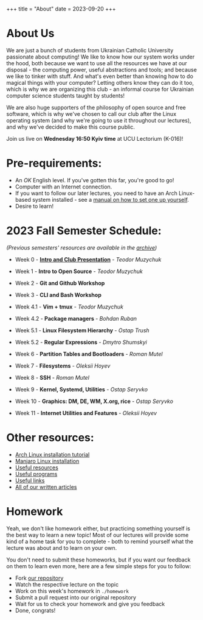 +++
title = "About"
date = 2023-09-20
+++

# About Us

We are just a bunch of students from Ukrainian Catholic University passionate about
computing! We like to know how our system works under the hood, both because we
want to use all the resources we have at our disposal - the computing power,
useful abstractions and tools; and because we like to tinker with stuff. 
And what's even better than knowing how to do magical things with your computer? 
Letting others know they can do it too, which is why we are organizing this club - 
an informal course for Ukrainian computer science students taught by students! 

We are also huge supporters of the philosophy of open source and free software, 
which is why we've chosen to call our club after the Linux operating system 
(and why we're going to use it throughout our lectures),
and why we've decided to make this course public.

Join us live on **Wednesday 16:50 Kyiv time** at UCU Lectorium (K-016)!

# Pre-requirements:

- An *OK* English level. If you've gotten this far, you're good to go! 
- Computer with an Internet connection.
- If you want to follow our later lectures, you need to have an Arch Linux-based system installed - see a [manual on how to set one up yourself](./articles/manual).
- Desire to learn!

# 2023 Fall Semester Schedule:

*(Previous semesters' resources are available in the [archive](../archive/readme))*

+ Week 0 - [**Intro and Club Presentation**](https://docs.google.com/presentation/d/1d2fPhHRSTY5q5pFCLouLXlm6OVXakXA7kIwOZt0sBGk/edit?usp=sharing) - *Teodor Muzychuk*

+ Week 1 - **Intro to Open Source** - *Teodor Muzychuk*

+ Week 2 - **Git and Github Workshop**

+ Week 3 - **CLI and Bash Workshop**

+ Week 4.1 - **Vim + tmux** - *Teodor Muzychuk*

+ Week 4.2 - **Package managers** - *Bohdan Ruban*

+ Week 5.1 - **Linux Filesystem Hierarchy** - *Ostap Trush*

+ Week 5.2 - **Regular Expressions** - *Dmytro Shumskyi*

+ Week 6 - **Partition Tables and Bootloaders** - *Roman Mutel*

+ Week 7 - **Filesystems** - *Oleksii Hoyev*

+ Week 8 - **SSH** - *Roman Mutel*

+ Week 9 - **Kernel, Systemd, Utilities** - *Ostap Seryvko*

+ Week 10 - **Graphics: DM, DE, WM, X.org, rice** - *Ostap Seryvko*

+ Week 11 - **Internet Utilities and Features** - *Oleksii Hoyev*

# Other resources:

* [Arch Linux installation tutorial](./articles/arch-manual/)
* [Manjaro Linux installation ](./articles/manjaro-manual/)
* [Useful resources](./articles/resources/)
* [Useful programs](./articles/programs/)
* [Useful links](./articles/useful-links/)
* [All of our written articles](./articles)

# Homework

Yeah, we don't like homework either, but practicing something yourself
is the best way to learn a new topic! Most of our lectures will provide
some kind of a home task for you to complete - both to remind yourself
what the lecture was about and to learn on your own. 

You don't need to submit these homeworks, but if you want our feedback on 
them to learn even more, here are a few simple steps for you to follow:

* Fork [our repository](https://github.com/ucu-computer-science/UCU_Linux_Club)
* Watch the respective lecture on the topic
* Work on this week's homework in `./homework`
* Submit a pull request into our original repository
* Wait for us to check your homework and give you feedback
* Done, congrats!
